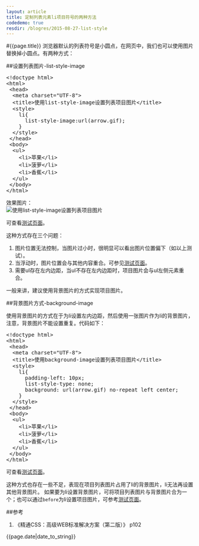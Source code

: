 ```yaml
---
layout: article
title: 定制列表元素li项目符号的两种方法
codedemo: true
resdir: /blogres/2015-08-27-list-style
---
```


#{{page.title}}
浏览器默认的列表符号是小圆点，在网页中，我们也可以使用图片替换掉小圆点。有两种方式：

##设置列表图片-list-style-image

<pre class="brush:html">
&lt;!doctype html>
&lt;html>
 &lt;head>
  &lt;meta charset="UTF-8">
  &lt;title>使用list-style-image设置列表项目图片&lt;/title>
  &lt;style>
    li{
      list-style-image:url(arrow.gif);
    }
  &lt;/style>
 &lt;/head>
 &lt;body>
  &lt;ul>
    &lt;li>苹果&lt;/li>
    &lt;li>菠萝&lt;/li>
    &lt;li>香蕉&lt;/li>
  &lt;/ul>
 &lt;/body>
&lt;/html>
</pre>

效果图片：<br>
![使用list-style-image设置列表项目图片]({{page.resdir}}/list-style-image.png)

可查看[测试页面]({{page.resdir}}/list-style-image.html)。

这种方式存在三个问题：

1. 图片位置无法控制，当图片过小时，很明显可以看出图片位置偏下（如以上测试）。
2. 当浮动时，图片位置会与其他内容重合。可参见[测试页面]({{page.resdir}}/list-style-image-float.html)。
3. 需要ul存在左内边距，当ul不存在左内边距时，项目图片会与ul左侧元素重合。

一般来讲，建议使用背景图片的方式实现项目图片。

##背景图片方式-background-image

使用背景图片的方式在于为li设置左内边距，然后使用一张图片作为li的背景图片，注意，背景图片不能设置重复。代码如下：

<pre class="brush:html">
&lt;!doctype html>
&lt;html>
 &lt;head>
  &lt;meta charset="UTF-8">
  &lt;title>使用background-image设置列表项目图片&lt;/title>
  &lt;style>
    li{
      padding-left: 10px;
      list-style-type: none;
      background: url(arrow.gif) no-repeat left center;
    }
  &lt;/style>
 &lt;/head>
 &lt;body>
  &lt;ul>
    &lt;li>苹果&lt;/li>
    &lt;li>菠萝&lt;/li>
    &lt;li>香蕉&lt;/li>
  &lt;/ul>
 &lt;/body>
&lt;/html>
</pre>

可查看[测试页面]({{page.resdir}}/background-image.html)。

这种方式也存在一些不足，表现在项目列表图片占用了li的背景图片，li无法再设置其他背景图片。
如果要为li设置背景图片，可将项目列表图片与背景图片合为一个；也可以通过`before`为li设置项目图片，可参考[测试页面]({{page.resdir}}/before-background-image.html)。

##参考

1. 《精通CSS：高级WEB标准解决方案（第二版）》 p102

{{page.date|date_to_string}}